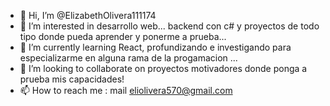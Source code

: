 - 👋 Hi, I’m @ElizabethOlivera111174
- 👀 I’m interested in desarrollo web... backend con c# y proyectos de todo tipo donde pueda aprender y ponerme a prueba...
- 🌱 I’m currently learning React, profundizando e investigando para especializarme en alguna rama de la progamacion ...
- 💞️ I’m looking to collaborate on  proyectos motivadores  donde ponga a prueba mis capacidades!
- 📫 How to reach me : mail eliolivera570@gmail.com

<!---
ElizabethOlivera111174/ElizabethOlivera111174 is a ✨ special ✨ repository because its `README.md` (this file) appears on your GitHub profile.
You can click the Preview link to take a look at your changes.
--->
